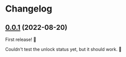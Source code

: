 # Changelog

## [0.0.1] (2022-08-20)

First release! 🥳

Couldn't test the unlock status yet, but it should work. 🙏

[Unreleased]: https://github.com/Haselnussbomber/AetherCurrentHelper/compare/v0.0.1...HEAD
[0.0.1]: https://github.com/Haselnussbomber/AetherCurrentHelper/commit/b462b9f6
